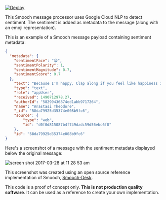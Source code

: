 [![Deploy](https://www.herokucdn.com/deploy/button.svg)](https://heroku.com/deploy)

This Smooch message processor uses Google Cloud NLP to detect sentiment. The sentiment is added as metadata to the message (along with an emoji representation).

This is an example of a Smooch message payload containing sentiment metadata:

```json
{
  "metadata": {
    "sentimentFace": "😀",
    "sentimentPolarity": 1,
    "sentimentMagnitude": 0.7,
    "sentimentScore": 0.7
  },
    "text": "Because I'm happy, Clap along if you feel like happiness is the truth.",
    "type": "text",
    "role": "appUser",
    "received": 1490712978.27,
    "authorId": "58299436874ed1abb9717264",
    "name": "Anastasi Theodore",
    "_id": "58da79925d35374e008b9fc6",
    "source": {
        "type": "web",
        "id": "d0f0d815087b4f749dadc59d56ebc6f8"
    },
    "id": "58da79925d35374e008b9fc6"
}
```

Here's a screenshot of a message with the sentiment metadata displayed below the original message:

![screen shot 2017-03-28 at 11 28 53 am](https://cloud.githubusercontent.com/assets/2235885/24414081/5418a618-13ab-11e7-9ffd-559d434aa5ee.png)

This screenshot was created using an open source reference implementation of Smooch, [Smooch-Desk](https://github.com/smooch/smooch-desk).

This code is a proof of concept only. **This is not production quality software**. It can be used as a reference to create your own implementation.
